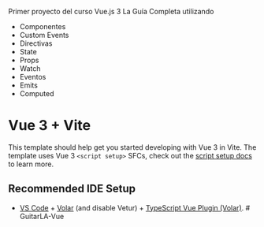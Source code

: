 Primer proyecto del curso Vue.js 3 La Guía Completa utilizando
  - Componentes
  - Custom Events
  - Directivas
  - State
  - Props
  - Watch
  - Eventos
  - Emits
  - Computed


# Vue 3 + Vite

This template should help get you started developing with Vue 3 in Vite. The template uses Vue 3 `<script setup>` SFCs, check out the [script setup docs](https://v3.vuejs.org/api/sfc-script-setup.html#sfc-script-setup) to learn more.

## Recommended IDE Setup

- [VS Code](https://code.visualstudio.com/) + [Volar](https://marketplace.visualstudio.com/items?itemName=Vue.volar) (and disable Vetur) + [TypeScript Vue Plugin (Volar)](https://marketplace.visualstudio.com/items?itemName=Vue.vscode-typescript-vue-plugin).
#   G u i t a r L A - V u e 
 
 
